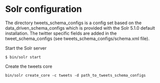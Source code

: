 Solr configuration
=========================================================

The directory tweets_schema_configs is a config set based on the data_driven_schema_configs
which is provided with the Solr 5.1.0 default installation.
The twitter specific fields are added in the tweet_schema_configs (see tweets_schema_configs/schema.xml file).

Start the Solr server

```
$ bin/solr start
```

Create the tweets core

```
bin/solr create_core -c tweets -d path_to_tweets_schema_configs
```

